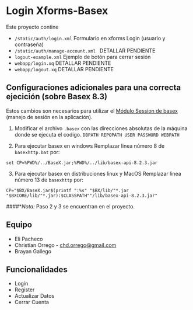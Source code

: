 Login Xforms-Basex 
==================
Este proyecto contine 
* ```/static/auth/login.xml``` Formulario en xforms Login (usuario y contraseña)
* ```/static/auth/manage-account.xml ```  DETALLAR PENDIENTE
*  ```logout-example.xml``` Ejemplo de botón para cerrar sesión
* ```webapp/login.xq``` DETALLAR PENDIENTE
* ```webapp/logout.xq``` DETALLAR PENDIENTE

## Configuraciones adicionales para una correcta ejecición (sobre Basex 8.3) ##
Estos cambios son necesarios para utilizar el [Módulo Session de basex](http://docs.basex.org/wiki/Session_Module) (manejo de sesión en la aplicación).

1. Modificar el archivo ```.basex``` con las direcciones absolutas de la máquina donde se ejecuta el codigo. ```DBPATH REPOPATH USER PASSWORD WEBPATH```

2. Para ejecutar basex en windows
Remplazar linea número 8 de ```basexhttp.bat``` por:
```
set CP=%PWD%/../BaseX.jar;%PWD%/../lib/basex-api-8.2.3.jar
```
3. Para ejecutar basex en distribuciones linux y MacOS
Remplazar linea número 13 de ```basexhttp``` por: 
```
CP="$BX/BaseX.jar$(printf ":%s" "$BX/lib/"*.jar "$BXCORE/lib/"*.jar):$CLASSPATH""/lib/basex-api-8.2.3.jar"
```
####**Nota:* Paso 2 y 3 se encuentran en el proyecto.  
## Equipo 
* Eli Pacheco 
* Christian Orrego - chd.orrego@gmail.com
* Brayan Gallego 

## Funcionalidades  
* Login
* Register 
* Actualizar Datos
* Cerrar Cuenta
